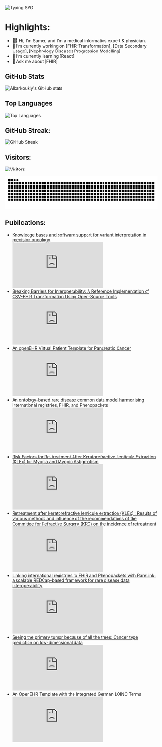 <img src="https://readme-typing-svg.herokuapp.com?font=Fira+Code&duration=2000&pause=500&color=3b8640&center=true&vCenter=true&width=435&lines=Medical+Data+Scientist;FHIR+Transformation+Expert;Open+Source+Enthusiast;Teaching+AI+in+Medicine" alt="Typing SVG" />

# Highlights: 
- 🙋‍♂️ Hi, I'm Samer, and I'm a medical informatics expert & physician.
- 🔭 I’m currently working on [FHIR-Transformation], [Data Secondary Usage], [Nephrology Diseases Progression Modelling]
- 🌱 I’m currently learning [React]
- 💬 Ask me about [FHIR]

<!--- 👯 I’m looking to collaborate on [project/technology]-->
<!--- 🤔 I’m looking for help with [problem/technology] -->
<!-- - 📫 How to reach me: [email] -->

## GitHub Stats
![Alkarkoukly's GitHub stats](https://github-readme-stats.vercel.app/api?username=alkarkoukly&show_icons=true&theme=dark)

## Top Languages
![Top Languages](https://github-readme-stats.vercel.app/api/top-langs/?username=alkarkoukly&layout=compact&theme=dark)

## GitHub Streak:
![GitHub Streak](https://github-readme-streak-stats-eight.vercel.app/?user=alkarkoukly&theme=dark)
## Visitors:
![Visitors](https://visitor-badge.laobi.icu/badge?page_id=alkarkoukly.alkarkoukly)

<img src="https://github.com/alkarkoukly/alkarkoukly/blob/output/github-contribution-grid-snake.svg" alt="snake gif" />


<!-- -  
## Trophies:
![Trophies](https://github-profile-trophy.vercel.app/?username=alkarkoukly&theme=highcontrast)
-->
## Publications:
- [Knowledge bases and software support for variant interpretation in precision oncology](https://pubmed.ncbi.nlm.nih.gov/34125166/)<br/>
[![Citation Badge](https://api.juleskreuer.eu/citation-badge.php?doi=10.1093/bib/bbab246)](https://juleskreuer.eu//projects/citation-badge)
- [Breaking Barriers for Interoperability: A Reference Implementation of CSV-FHIR Transformation Using Open-Source Tools](https://pubmed.ncbi.nlm.nih.gov/37203606/)<br/>
[![Citation Badge](https://api.juleskreuer.eu/citation-badge.php?doi=10.3233/SHTI230061)](https://juleskreuer.eu//projects/citation-badge)
- [An openEHR Virtual Patient Template for Pancreatic Cancer](https://pubmed.ncbi.nlm.nih.gov/34734890/)<br/>
[![Citation Badge](https://api.juleskreuer.eu/citation-badge.php?doi=10.3233/SHTI210618)](https://juleskreuer.eu//projects/citation-badge)
- [An ontology-based rare disease common data model harmonising international registries, FHIR, and Phenopackets](https://pubmed.ncbi.nlm.nih.gov/39922817/)<br/>
[![Citation Badge](https://api.juleskreuer.eu/citation-badge.php?doi=10.1038/s41597-025-04558-z)](https://juleskreuer.eu//projects/citation-badge)
- [Risk Factors for Re-treatment After Keratorefractive Lenticule Extraction (KLEx) for Myopia and Myopic Astigmatism](https://pubmed.ncbi.nlm.nih.gov/38848058/)<br/>
[![Citation Badge](https://api.juleskreuer.eu/citation-badge.php?doi=10.3928/1081597X-20240422-03)](https://juleskreuer.eu//projects/citation-badge)
- [Retreatment after keratorefractive lenticule extraction (KLEx) : Results of various methods and influence of the recommendations of the Committee for Refractive Surgery (KRC) on the incidence of retreatment](https://pubmed.ncbi.nlm.nih.gov/40323398/)<br/>
[![Citation Badge](https://api.juleskreuer.eu/citation-badge.php?doi=10.1007/s00347-025-02239-1)](https://juleskreuer.eu//projects/citation-badge)
- [Linking international registries to FHIR and Phenopackets with RareLink: a scalable REDCap-based framework for rare disease data interoperability](https://pubmed.ncbi.nlm.nih.gov/40385395/)<br/>
[![Citation Badge](https://api.juleskreuer.eu/citation-badge.php?doi=10.1101/2025.05.09.25327342)](https://juleskreuer.eu//projects/citation-badge)
- [Seeing the primary tumor because of all the trees: Cancer type prediction on low-dimensional data](pubmed.ncbi.nlm.nih.gov/39257886/)<br/>
[![Citation Badge](https://api.juleskreuer.eu/citation-badge.php?doi=10.3389/fmed.2024.1396459)](https://juleskreuer.eu//projects/citation-badge)
- [An OpenEHR Template with the Integrated German LOINC Terms](https://pubmed.ncbi.nlm.nih.gov/34042864/)<br/>
[![Citation Badge](https://api.juleskreuer.eu/citation-badge.php?doi=10.3233/SHTI210371)](https://juleskreuer.eu//projects/citation-badge)






